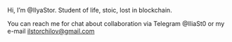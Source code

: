 Hi, I’m @IlyaStor. Student of life, stoic, lost in blockchain.

You can reach me for chat about collaboration via Telegram @IliaSt0 or my e-mail ilstorchilov@gmail.com


